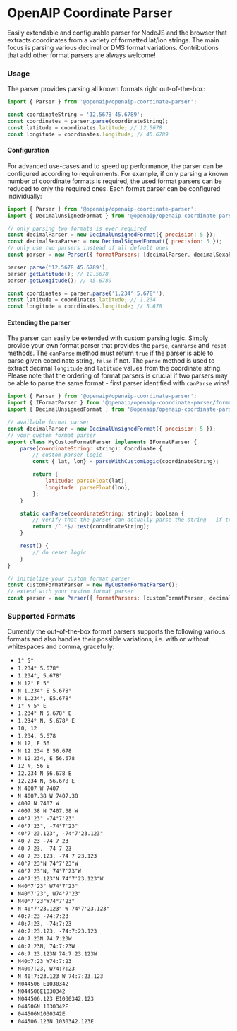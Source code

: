 # OpenAIP Coordinate Parser

Easily extendable and configurable parser for NodeJS and the browser that extracts coordinates from a variety
of formatted lat/lon strings. The main focus is parsing various decimal or DMS format variations. Contributions that
add other format parsers are always welcome!

### Usage

The parser provides parsing all known formats right out-of-the-box:

```javascript
import { Parser } from '@openaip/openaip-coordinate-parser';

const coordinateString = '12.5678 45.6789';
const coordinates = parser.parse(coordinateString);
const latitude = coordinates.latitude; // 12.5678
const longitude = coordinates.longitude; // 45.6789
```

#### Configuration

For advanced use-cases and to speed up performance, the parser can be configured according to requirements. For example,
if only parsing a known number of coordinate formats is required, the used format parsers can be reduced to only the
required ones. Each format parser can be configured individually:

```javascript
import { Parser } from '@openaip/openaip-coordinate-parser';
import { DecimalUnsignedFormat } from '@openaip/openaip-coordinate-parser/formats/decimal-format.js';

// only parsing two formats is ever required
const decimalParser = new DecimalUnsignedFormat({ precision: 5 });
const decimalSexaParser = new DecimalSignedFormat({ precision: 5 });
// only use two parsers instead of all default ones
const parser = new Parser({ formatParsers: [decimalParser, decimalSexaParser] });

parser.parse('12.5678 45.6789');
parser.getLatitude(); // 12.5678
parser.getLongitude(); // 45.6789

const coordinates = parser.parse('1.234° 5.678°');
const latitude = coordinates.latitude; // 1.234
const longitude = coordinates.longitude; // 5.678
```

#### Extending the parser

The parser can easily be extended with custom parsing logic. Simply provide your own format parser that provides the `parse`, `canParse` and `reset`
methods. The `canParse` method must return `true` if the parser is able to parse given coordinate string, `false` if not. The `parse` method is used to extract decimal `longitude` and `latitude` values from the coordinate string. Please note that the
ordering of format parsers is crucial if two parsers may be able to parse the same format - first
parser identified with `canParse` wins!

```javascript
import { Parser } from '@openaip/openaip-coordinate-parser';
import { IFormatParser } from '@openaip/openaip-coordinate-parser/formats/base-format.js';
import { DecimalUnsignedFormat } from '@openaip/openaip-coordinate-parser/formats/decimal-format.js';

// available format parser
const decimalParser = new DecimalUnsignedFormat({ precision: 5 });
// your custom format parser
export class MyCustomFormatParser implements IFormatParser {
    parse(coordinateString: string): Coordinate {
        // custom parser logic
        const { lat, lon} = parseWithCustomLogic(coordinateString);

        return {
            latitude: parseFloat(lat),
            longitude: parseFloat(lon),
        };
    }

    static canParse(coordinateString: string): boolean {
        // verify that the parser can actually parse the string - if true, the parser will be used to parse the coordinates
        return /^.*$/.test(coordinateString);
    }

    reset() {
        // do reset logic
    }
}

// initialize your custom format parser
const customFormatParser = new MyCustomFormatParser();
// extend with your custom format parser
const parser = new Parser({ formatParsers: [customFormatParser, decimalParser] });
```

### Supported Formats

Currently the out-of-the-box format parsers supports the following various formats and also handles their possible variations, i.e. with or without whitespaces and comma, gracefully:

-   `1° 5°`
-   `1.234° 5.678°`
-   `1.234°, 5.678°`
-   `N 12° E 5°`
-   `N 1.234° E 5.678°`
-   `N 1.234°, E5.678°`
-   `1° N 5° E`
-   `1.234° N 5.678° E`
-   `1.234° N, 5.678° E`
-   `10, 12`
-   `1.234, 5.678`
-   `N 12, E 56`
-   `N 12.234 E 56.678`
-   `N 12.234, E 56.678`
-   `12 N, 56 E`
-   `12.234 N 56.678 E`
-   `12.234 N, 56.678 E`
-   `N 4007 W 7407`
-   `N 4007.38 W 7407.38`
-   `4007 N 7407 W`
-   `4007.38 N 7407.38 W`
-   `40°7'23" -74°7'23"`
-   `40°7'23", -74°7'23"`
-   `40°7'23.123", -74°7'23.123"`
-   `40 7 23 -74 7 23`
-   `40 7 23, -74 7 23`
-   `40 7 23.123, -74 7 23.123`
-   `40°7'23"N 74°7'23"W`
-   `40°7'23"N, 74°7'23"W`
-   `40°7'23.123"N 74°7'23.123"W`
-   `N40°7'23" W74°7'23"`
-   `N40°7'23", W74°7'23"`
-   `N40°7'23"W74°7'23"`
-   `N 40°7'23.123" W 74°7'23.123"`
-   `40:7:23 -74:7:23`
-   `40:7:23, -74:7:23`
-   `40:7:23.123, -74:7:23.123`
-   `40:7:23N 74:7:23W`
-   `40:7:23N, 74:7:23W`
-   `40:7:23.123N 74:7:23.123W`
-   `N40:7:23 W74:7:23`
-   `N40:7:23, W74:7:23`
-   `N 40:7:23.123 W 74:7:23.123`
-   `N044506 E1030342`
-   `N044506E1030342`
-   `N044506.123 E1030342.123`
-   `044506N 1030342E`
-   `044506N1030342E`
-   `044506.123N 1030342.123E`
